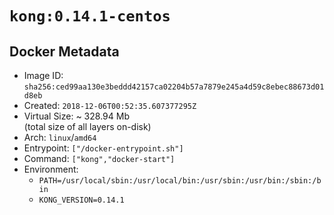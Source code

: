 # `kong:0.14.1-centos`

## Docker Metadata

- Image ID: `sha256:ced99aa130e3beddd42157ca02204b57a7879e245a4d59c8ebec88673d01d8eb`
- Created: `2018-12-06T00:52:35.607377295Z`
- Virtual Size: ~ 328.94 Mb  
  (total size of all layers on-disk)
- Arch: `linux`/`amd64`
- Entrypoint: `["/docker-entrypoint.sh"]`
- Command: `["kong","docker-start"]`
- Environment:
  - `PATH=/usr/local/sbin:/usr/local/bin:/usr/sbin:/usr/bin:/sbin:/bin`
  - `KONG_VERSION=0.14.1`
